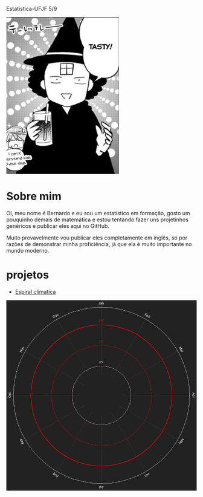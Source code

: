 Estatistica-UFJF 5/9

![](tasty.png)

# Sobre mim

Oi, meu nome é Bernardo e eu sou um estatístico em formação, gosto um
pouquinho demais de matemática e estou tentando fazer uns projetinhos
genéricos e publicar eles aqui no GitHub.

Muito provavelmente vou publicar eles completamente em inglês, só por
razões de demonstrar minha proficiência, já que ela é muito importante
no mundo moderno.

# projetos

- [Espiral
  climatica](https://github.com/Bernardo-727/Climate-spiral-in-base-R)

![](Fast.gif)
